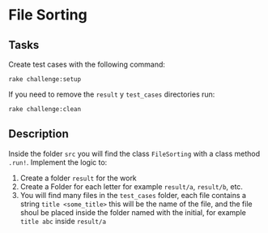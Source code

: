 # File Sorting
## Tasks
Create test cases with the following command:
```
rake challenge:setup
```
If you need to remove the `result` y `test_cases` directories run:
```
rake challenge:clean
```

## Description
Inside the folder `src` you will find the class `FileSorting` with a class method `.run!`.
Implement the logic to:
1. Create a folder `result` for the work
2. Create a Folder for each letter for example `result/a`, `result/b`, etc.
3. You will find many files in the `test_cases` folder, each file contains a string `title <some_title>` this will be the name of the file, and the file shoul be placed inside the folder named with the initial, for example `title abc` inside `result/a`
